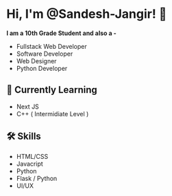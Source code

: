 
# Hi, I'm @Sandesh-Jangir! 👋

**I am a 10th Grade Student and also a -**
- Fullstack Web Developer
- Software Developer
- Web Designer
- Python Developer

## 📝 Currently Learning
- Next JS
- C++ ( Intermidiate Level )

## 🛠 Skills
- HTML/CSS
- Javacript
- Python
- Flask / Python
- UI/UX
